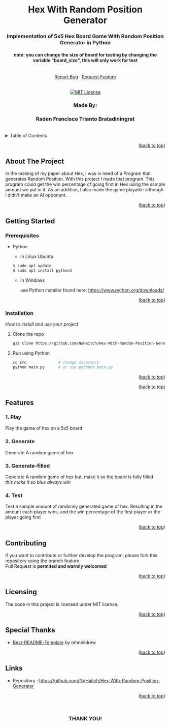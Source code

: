 <!-- Back to Top Link-->
<a name="readme-top"></a>


<br />
<div align="center">
  <h1 align="center">Hex With Random Position Generator</h1>

  <p align="center">
    <h3>Implementation of 5x5 Hex Board Game With Random Position Generator in Python</h3>
    <h4>note: you can change the size of board for testing by changing the variable "board_size", this will only work for test </h4>
    <br/>
    <!-- IMAGE OR LOGO -->
    <!-- <img src="" alt="Project Logo // Team Picture // etc">
    <br/>
    <br/> -->
    <a href="#">Report Bug</a>
    ·
    <a href="#">Request Feature</a>
<br>
<br>

[![MIT License][license-shield]][license-url]

  </p>
</div>

<!-- CONTRIBUTOR -->
<div align="center" id="contributor">
  <strong>
    <h3>Made By:</h3>
    <h3>Raden Francisco Trianto Bratadiningrat</h3>
  </strong>
  <br>
</div>



<!-- TABLE OF CONTENTS -->
<details>
  <summary>Table of Contents</summary>
  <ol>
    <li>
      <a href="#about-the-project">About The Project</a>
    </li>
    <li>
      <a href="#getting-started">Getting Started</a>
      <ul>
        <li><a href="#prerequisites">Prerequisites</a></li>
        <li><a href="#installation">Installation</a></li>
      </ul>
    </li>
    <li>
      <a href="#features">Features</a>
        <ol>
          <li><a href="#1-play">Play</a></li>
          <li><a href="#2-generate">Generate</a></li>
          <li><a href="#3-generate-filled">Generate-filled</a></li>
          <li><a href="#4-test">Test</a></li>
        </ol>
    </li>
    <li><a href="#contributing">Contributing</a></li>
    <li><a href="#license">License</a></li>
    <li><a href="#special-thanks">Special Thanks</a></li>
    <li><a href="#links">Links</a></li>
  </ol>
</details>

<p align="right">(<a href="#readme-top">back to top</a>)</p>

<!-- ABOUT THE PROJECT -->
## About The Project

In the making of my paper about Hex, I was in need of a Program that generates Random Position. With this project I made that program. This program could get the win percentage of going first in Hex using the sample amount we put in it. As an addition, I also made the game playable although i didn't make an AI opponent. 

<!-- OPTIONAL LINK OR REFERENCE -->
<!-- <p align="center">
You can explore more on this link ... 
<br>
<a href="https://example.com"> <Strong>THIS LINK</Strong>
</a>
</p> -->

<p align="right">(<a href="#readme-top">back to top</a>)</p>


<!-- GETTING STARTED -->
## Getting Started

### Prerequisites

* Python  
  
  - in Linux Ubuntu
  ```sh
  $ sudo apt update
  $ sudo apt install python3
  ```
  - in Windows  
  
    use Python installer found here: https://www.python.org/downloads/

<p align="right">(<a href="#readme-top">back to top</a>)</p>

### Installation

_How to install and use your project_

1. Clone the repo
   ```sh
   git clone https://github.com/NoHaitch/Hex-With-Random-Position-Generator
   ```
2. Run using Python
    ```sh
    cd src              # change directory
    python main.py      # or use python3 main.py 
    ```


<p align="right">(<a href="#readme-top">back to top</a>)</p>

<p align="right">(<a href="#readme-top">back to top</a>)</p>

<!-- FEATURES -->
## Features

### 1. Play

Play the game of hex on a 5x5 board

### 2. Generate

Generate A random game of hex

### 3. Generate-filled

Generate A random game of hex but, make it so the board is fully filled  
*this make it so blue always win*
  
### 4. Test

Test a sample amount of randomly generated game of hex. Resulting in the amount each player wins, and the win percentage of the first player or the player going first

<p align="right">(<a href="#readme-top">back to top</a>)</p>


<!-- CONTRIBUTING -->
## Contributing

If you want to contribute or further develop the program, please fork this repository using the branch feature.  
Pull Request is **permited and warmly welcomed**

<!-- In bahasa Indonesia: Jika Anda ingin berkontribusi atau melanjutkan perkembangan program, silahkan fork repository ini dan gunakan branch fitur.  

Permintaan Pull __sangat diperbolehkan dan diterima dengan hangat__. -->

<p align="right">(<a href="#readme-top">back to top</a>)</p>



<!-- LICENSE -->
## Licensing

The code in this project is licensed under MIT license.  

<p align="right">(<a href="#readme-top">back to top</a>)</p>


<!-- SPECIAL THANKS AND/OR CREDITS -->
## Special Thanks
- [Best-README-Template](https://github.com/othneildrew/Best-README-Template) by othneildrew

<p align="right">(<a href="#readme-top">back to top</a>)</p>


<!-- Links-->
## Links
- Repository : https://github.com/NoHaitch/Hex-With-Random-Position-Generator
  

<p align="right">(<a href="#readme-top">back to top</a>)</p>


<br>
<h3 align="center"> THANK YOU! </h3>

<!-- MARKDOWN LINKS & IMAGES -->
<!-- https://www.markdownguide.org/basic-syntax/#reference-style-links -->
[issues-url]: https://github.com/NoHaitch/Hex-With-Random-Position-Generator/issues
[license-shield]: https://img.shields.io/github/license/othneildrew/Best-README-Template.svg?style=for-the-badge
[license-url]: https://github.com/NoHaitch/Hex-With-Random-Position-Generator/blob/main/LICENSE
